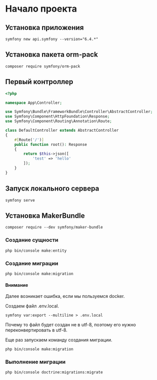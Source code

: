 # Начало проекта

## Установка приложения

```
symfony new api.symfony --version="6.4.*"
```

## Установка пакета orm-pack

```
composer require symfony/orm-pack
```

## Первый контроллер

```php
<?php

namespace App\Controller;

use Symfony\Bundle\FrameworkBundle\Controller\AbstractController;
use Symfony\Component\HttpFoundation\Response;
use Symfony\Component\Routing\Annotation\Route;

class DefaultController extends AbstractController
{
    #[Route('/')]
    public function root(): Response
    {
        return $this->json([
            'test' => 'hello'
        ]);
    }
}
```

## Запуск локального сервера

```
symfony serve
```

## Установка MakerBundle

```
composer require --dev symfony/maker-bundle
```

### Создание сущности

```
php bin/console make:entity
```

### Создание миграции

```
php bin/console make:migration
```

#### Внимание

Далее возникает ошибка, если мы пользуемся docker.

Создаем файл .env.local.

```
symfony var:export --multiline > .env.local
```

Почему то файл будет создан не в utf-8, поэтому его нужно переконвертировать в utf-8.

Еще раз запускаем команду создания миграции.

```
php bin/console make:migration
```

### Выполнение миграции

```
php bin/console doctrine:migrations:migrate
```